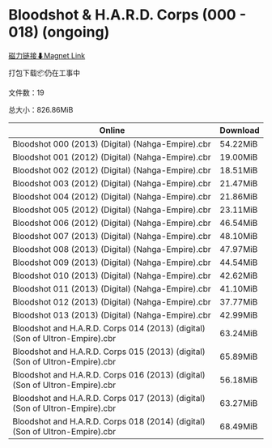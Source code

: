 # Bloodshot & H.A.R.D. Corps (000 - 018) (ongoing)

[磁力链接⬇Magnet Link](magnet:?xt=urn:btih:4fa2c77dcefef083986133b736f9a5c59d1e7962&dn=Bloodshot%20%26%20H.A.R.D.%20Corps%20%28000%20-%20018%29%20%28ongoing%29)

打包下载📦仍在工事中

文件数：19

总大小：826.86MiB

Online | Download
--- | ---
Bloodshot 000 (2013) (Digital) (Nahga-Empire).cbr | 54.22MiB
Bloodshot 001 (2012) (Digital) (Nahga-Empire).cbr | 19.00MiB
Bloodshot 002 (2012) (Digital) (Nahga-Empire).cbr | 18.51MiB
Bloodshot 003 (2012) (Digital) (Nahga-Empire).cbr | 21.47MiB
Bloodshot 004 (2012) (Digital) (Nahga-Empire).cbr | 21.86MiB
Bloodshot 005 (2012) (Digital) (Nahga-Empire).cbr | 23.11MiB
Bloodshot 006 (2012) (Digital) (Nahga-Empire).cbr | 46.54MiB
Bloodshot 007 (2013) (Digital) (Nahga-Empire).cbr | 48.10MiB
Bloodshot 008 (2013) (Digital) (Nahga-Empire).cbr | 47.97MiB
Bloodshot 009 (2013) (Digital) (Nahga-Empire).cbr | 44.54MiB
Bloodshot 010 (2013) (Digital) (Nahga-Empire).cbr | 42.62MiB
Bloodshot 011 (2013) (Digital) (Nahga-Empire).cbr | 41.10MiB
Bloodshot 012 (2013) (Digital) (Nahga-Empire).cbr | 37.77MiB
Bloodshot 013 (2013) (Digital) (Nahga-Empire).cbr | 42.99MiB
Bloodshot and H.A.R.D. Corps 014 (2013) (digital) (Son of Ultron-Empire).cbr | 63.24MiB
Bloodshot and H.A.R.D. Corps 015 (2013) (digital) (Son of Ultron-Empire).cbr | 65.89MiB
Bloodshot and H.A.R.D. Corps 016 (2013) (digital) (Son of Ultron-Empire).cbr | 56.18MiB
Bloodshot and H.A.R.D. Corps 017 (2013) (digital) (Son of Ultron-Empire).cbr | 63.27MiB
Bloodshot and H.A.R.D. Corps 018 (2014) (digital) (Son of Ultron-Empire).cbr | 68.49MiB